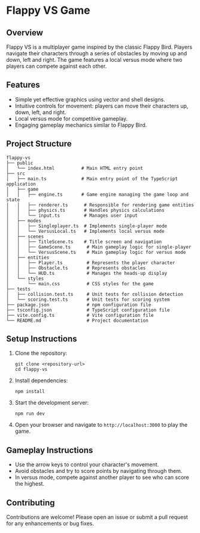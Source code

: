 # Flappy VS Game

## Overview
Flappy VS is a multiplayer game inspired by the classic Flappy Bird. Players navigate their characters through a series of obstacles by moving up and down, left and right. The game features a local versus mode where two players can compete against each other.

## Features
- Simple yet effective graphics using vector and shell designs.
- Intuitive controls for movement: players can move their characters up, down, left, and right.
- Local versus mode for competitive gameplay.
- Engaging gameplay mechanics similar to Flappy Bird.

## Project Structure
```
flappy-vs
├── public
│   └── index.html          # Main HTML entry point
├── src
│   ├── main.ts             # Main entry point of the TypeScript application
│   ├── game
│   │   ├── engine.ts       # Game engine managing the game loop and state
│   │   ├── renderer.ts      # Responsible for rendering game entities
│   │   ├── physics.ts       # Handles physics calculations
│   │   └── input.ts         # Manages user input
│   ├── modes
│   │   ├── Singleplayer.ts  # Implements single-player mode
│   │   └── VersusLocal.ts   # Implements local versus mode
│   ├── scenes
│   │   ├── TitleScene.ts    # Title screen and navigation
│   │   ├── GameScene.ts      # Main gameplay logic for single-player
│   │   └── VersusScene.ts    # Main gameplay logic for versus mode
│   ├── entities
│   │   ├── Player.ts         # Represents the player character
│   │   ├── Obstacle.ts       # Represents obstacles
│   │   └── HUD.ts            # Manages the heads-up display
│   └── styles
│       └── main.css          # CSS styles for the game
├── tests
│   ├── collision.test.ts     # Unit tests for collision detection
│   └── scoring.test.ts       # Unit tests for scoring system
├── package.json              # npm configuration file
├── tsconfig.json             # TypeScript configuration file
├── vite.config.ts            # Vite configuration file
└── README.md                 # Project documentation
```

## Setup Instructions
1. Clone the repository:
   ```
   git clone <repository-url>
   cd flappy-vs
   ```

2. Install dependencies:
   ```
   npm install
   ```

3. Start the development server:
   ```
   npm run dev
   ```

4. Open your browser and navigate to `http://localhost:3000` to play the game.

## Gameplay Instructions
- Use the arrow keys to control your character's movement.
- Avoid obstacles and try to score points by navigating through them.
- In versus mode, compete against another player to see who can score the highest.

## Contributing
Contributions are welcome! Please open an issue or submit a pull request for any enhancements or bug fixes.